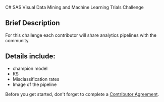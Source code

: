 C# SAS Visual Data Mining and Machine Learning Trials Challenge
## Brief Description
For this challenge each contributor will share analytics pipelines with the community. 
## Details include: 
* champion model
* KS 
* Misclassification rates
* Image of the pipeline

Before you get started, don't forget to complete a [Contributor Agreement](https://github.com/sassoftware/vdmml-trials-challenge/blob/master/ContributorAgreement.pdf).

